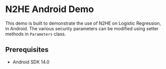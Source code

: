 # N2HE Android Demo

This demo is built to demonstrate the use of N2HE on Logistic Regression, in Android. The various security parameters can be modified using setter methods in `Parameters` class.


## Prerequisites

- Android SDK 14.0
